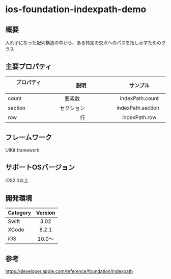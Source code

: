 # ios-foundation-indexpath-demo

## 概要
入れ子になった配列構造の中から、ある特定の交点へのパスを指し示すためのクラス

## 主要プロパティ
|        プロパティ       |           説明            |           サンプル           |
|:----------------------|:-------------------------:|:--------------------------:|
|count                  |要素数               　　　　|indexPath.count             |      
|section                |セクション               　　|indexPath.section           |
|row                    |行                         |indexPath.row               |

## フレームワーク
UIKit.framework

## サポートOSバージョン
iOS2.0以上

## 開発環境
| Category| Version |
|:---------|:-------:|
| Swift       | 3.02      |
| XCode    | 8.2.1     |
| iOS         | 10.0〜    |

## 参考
https://developer.apple.com/reference/foundation/indexpath
